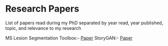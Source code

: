 # Research Papers
List of papers read during my PhD separated by year read, year published, topic, and relevance to my research


MS Lesion Segmentation Toolbox:- [Paper](chrome-extension://efaidnbmnnnibpcajpcglclefindmkaj/http://eia.udg.edu/~aoliver/publications/nr15.pdf)
StoryGAN:- [Paper](chrome-extension://efaidnbmnnnibpcajpcglclefindmkaj/https://openaccess.thecvf.com/content_CVPR_2019/papers/Li_StoryGAN_A_Sequential_Conditional_GAN_for_Story_Visualization_CVPR_2019_paper.pdf)

